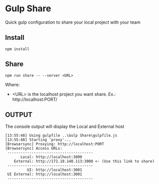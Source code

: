 # Gulp Share

Quick gulp configuration to share your local project with your team

## Install

```
npm install
```

## Share

```
npm run share -- --server <URL>
```
Where:
- \<URL\> is the localhost project you want share. Ex.: http://localhost:PORT/

## OUTPUT

The console output will display the Local and External host

```
[13:55:48] Using gulpfile ..\Gulp Share\gulpfile.js
[13:55:48] Starting 'proxy'...
[Browsersync] Proxying: http://localhost:PORT
[Browsersync] Access URLs:
 ---------------------------------------
       Local: http://localhost:3000
    External: http://172.18.148.113:3000 <- (Use this link to share)
 ---------------------------------------
          UI: http://localhost:3001
 UI External: http://localhost:3001
 ---------------------------------------
```